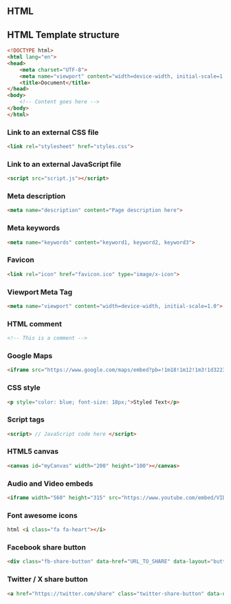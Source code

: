 ## HTML

## HTML Template structure
```html
<!DOCTYPE html>
<html lang="en">
<head>
    <meta charset="UTF-8">
    <meta name="viewport" content="width=device-width, initial-scale=1.0">
    <title>Document</title>
</head>
<body>
    <!-- Content goes here -->
</body>
</html>
```

### Link to an external CSS file
```html
<link rel="stylesheet" href="styles.css">
```

### Link to an external JavaScript file
```html
<script src="script.js"></script>
```

### Meta description
```html
<meta name="description" content="Page description here">
```

### Meta keywords
```html
<meta name="keywords" content="keyword1, keyword2, keyword3">
```

### Favicon
```html
<link rel="icon" href="favicon.ico" type="image/x-icon">
```

### Viewport Meta Tag
```html
<meta name="viewport" content="width=device-width, initial-scale=1.0">
```

### HTML comment
```html
<!-- This is a comment -->
```

### Google Maps
```html
<iframe src="https://www.google.com/maps/embed?pb=!1m18!1m12!1m3!1d3223..."> </iframe>
```

### CSS style
```html
<p style="color: blue; font-size: 18px;">Styled Text</p>
```

### Script tags
```html
<script> // JavaScript code here </script>
```

### HTML5 canvas
```html
<canvas id="myCanvas" width="200" height="100"></canvas>
```

### Audio and Video embeds
```html
<iframe width="560" height="315" src="https://www.youtube.com/embed/VIDEO_ID" frameborder="0" allowfullscreen></iframe>
```

### Font awesome icons
```html
html <i class="fa fa-heart"></i>
```

### Facebook share button
```html
<div class="fb-share-button" data-href="URL_TO_SHARE" data-layout="button"></div>
```

### Twitter / X share button
```html
<a href="https://twitter.com/share" class="twitter-share-button" data-url="URL_TO_SHARE" data-text="Tweet Text">Tweet</a>
```


